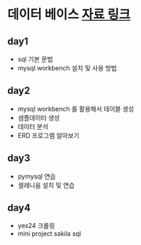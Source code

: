 # 데이터 베이스 [자료 링크](https://visioneer.notion.site/DB-58522f145bfd4b86b44277005c3612e0)

## day1

- sql 기본 문법
- mysql workbench 설치 및 사용 방법

## day2

- mysql workbench 를 활용해서 테이블 생성
- 샘플데이터 생성
- 데이터 분석
- ERD 프로그램 알아보기

## day3

- pymysql 연습
- 셀레니움 설치 및 연습

## day4

- yes24 크롤링
- mini project sakila sql
